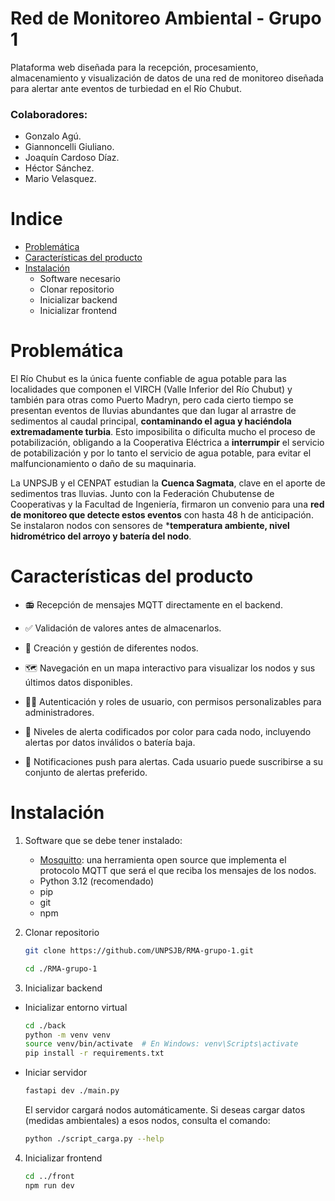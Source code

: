 # Red de Monitoreo Ambiental - Grupo 1

Plataforma web diseñada para la recepción, procesamiento, almacenamiento y visualización de datos de una red de monitoreo diseñada para alertar ante eventos de turbiedad en el Río Chubut.

### Colaboradores:
* Gonzalo Agú.
* Giannoncelli Giuliano.
* Joaquín Cardoso Díaz.
* Héctor Sánchez.
* Mario Velasquez.

# Indice
- [Problemática](#problemática)
- [Características del producto](#características-del-producto)
- [Instalación](#instalación)
  - Software necesario
  - Clonar repositorio
  - Inicializar backend
  - Inicializar frontend 

# Problemática
El Río Chubut es la única fuente confiable de agua potable para las localidades que componen el VIRCH (Valle Inferior del Río Chubut) y también para otras como Puerto Madryn, pero cada cierto tiempo se presentan eventos de lluvias abundantes que dan lugar al arrastre de sedimentos al caudal principal, **contaminando el agua y haciéndola extremadamente turbia**.
Esto imposibilita o dificulta mucho el proceso de potabilización, obligando a la Cooperativa Eléctrica a **interrumpir** el servicio de potabilización y por lo tanto el servicio de agua potable, para evitar el malfuncionamiento o daño de su maquinaria.

La UNPSJB y el CENPAT estudian la **Cuenca Sagmata**, clave en el aporte de sedimentos tras lluvias. Junto con la Federación Chubutense de Cooperativas y la Facultad de Ingeniería, firmaron un convenio para una **red de monitoreo que detecte estos eventos** con hasta 48 h de anticipación. Se instalaron nodos con sensores de ***temperatura ambiente, nivel hidrométrico del arroyo y batería del nodo**.

# Características del producto

- 📻 Recepción de mensajes MQTT directamente en el backend.

- ✅ Validación de valores antes de almacenarlos.

- 🗼 Creación y gestión de diferentes nodos.
- 🗺 Navegación en un mapa interactivo para visualizar los nodos y sus últimos datos disponibles.
- 🙍‍♂️ Autenticación y roles de usuario, con permisos personalizables para administradores.
- 🚥 Niveles de alerta codificados por color para cada nodo, incluyendo alertas por datos inválidos o batería baja.
- 🔔 Notificaciones push para alertas. Cada usuario puede suscribirse a su conjunto de alertas preferido.

# Instalación

1) Software que se debe tener instalado:
   - [Mosquitto](https://mosquitto.org/): una herramienta open source que implementa el protocolo MQTT que será el que reciba los mensajes de los nodos.
   - Python 3.12 (recomendado)
   - pip
   - git
   - npm

2) Clonar repositorio
   ```bash
   git clone https://github.com/UNPSJB/RMA-grupo-1.git
   ```
   ```bash
   cd ./RMA-grupo-1
   ```
3) Inicializar backend
- Inicializar entorno virtual
   ```bash
   cd ./back
   python -m venv venv
   source venv/bin/activate  # En Windows: venv\Scripts\activate
   pip install -r requirements.txt
   ```
- Iniciar servidor
   ```bash
   fastapi dev ./main.py
   ```
  El servidor cargará nodos automáticamente. Si deseas cargar datos (medidas ambientales) a esos nodos, consulta el comando:
   ```bash
   python ./script_carga.py --help
   ```

4) Inicializar frontend
   ```bash
   cd ../front
   npm run dev
   ```
